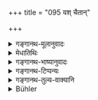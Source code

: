 +++
title = "095 यश् चैतान्"

+++

<details><summary>गङ्गानथ-मूलानुवादः</summary>

As between one who would attain all these, and another who would renounce them all, the renunciation of desires surf asses the attainment of
</details>

<details><summary>मेधातिथिः</summary>

पूर्वोक्तं हेतुत्वेनोपजीव्यायं निगमश्लोकः पठितः । यदा सेवया वर्धते कामः अतो य **एतान्** कामान् कामी **सर्वान् प्राप्नुयात्** सेवेतानेकमण्डलेश्वर इव तरुणः, **यश् चैतांश् त्यजति केवलानि** ईषद् अपि न स्पृशति नैष्ठिक एव बालः । तयोर् यः प्रापको भोक्ता तस्मात् स **विशिष्यते**, अतिशयेन श्रेष्ठो भवति, यः परित्यजेद् इति । एतच् चात्मप्रत्यक्षम् ॥ २.९५ ॥
</details>

<details><summary>गङ्गानथ-भाष्यानुवादः</summary>

The present verse formulates the conclusion deduced from th e reasons adduced in the foregoing verses. \[The sense being\] in as much as Desire only waxes stronger by fulfilment, hence if a pleasure-seeking person—in the shape of a young king—‘? *hould attain*’—he addicted to—‘*all those*’ desires;—while another person—in the shape of the life-long celibate—‘*renounces them all*,’—*i.e*., does not touch even the slightest thing;—between these two, the latter surpasses the
*attainer*, the enjoyer. That is, the man who renounces pleasures is
vastly superior.

This is self-evident.—(95)
</details>

<details><summary>गङ्गानथ-टिप्पन्यः</summary>

This verse is quoted in *Bālambhaṭṭi* (Vyāvahāra, p. 606).
</details>

<details><summary>गङ्गानथ-तुल्य-वाक्यानि</summary>

**(Verses 93-95)  
**

See Comparative notes for [Verse 2.93].
</details>

<details><summary>Bühler</summary>

095	If one man should obtain all those (sensual enjoyments) and another should renounce them all, the renunciation of all pleasure is far better than the attainment of them.
</details>
